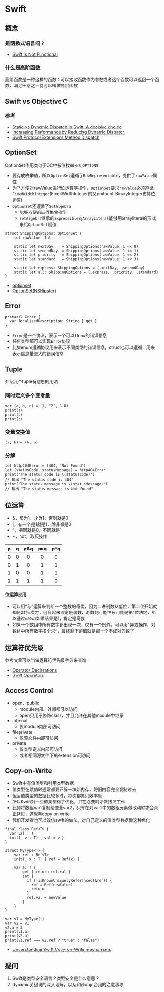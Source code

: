 # Swift

## 概念

### 是函数式语言吗？

- [Swift Is Not Functional](https://robnapier.net/swift-is-not-functional)

### 什么是高阶函数

高阶函数是一种这样的函数：可以接收函数作为参数或者这个函数可以返回一个函数，满足任意之一就可以叫做高阶函数

## Swift vs Objective C

### 参考
- [Static vs Dynamic Dispatch in Swift: A decisive choice](https://medium.com/@bakshioye/static-vs-dynamic-dispatch-in-swift-a-decisive-choice-cece1e872d)
- [Increasing Performance by Reducing Dynamic Dispatch](https://developer.apple.com/swift/blog/?id=27)
- [Swift Protocol Extensions Method Dispatch](https://medium.com/@leandromperez/protocol-extensions-gotcha-9ef1a42c83b6)

## OptionSet

OptionSet作用类似于OC中按位枚举-`NS_OPTIONS`

- 要存放枚举值，所以`OptionSet`遵循了`RawRepresentable`，提供了`rawValue`属性
- 为了方便对rawValue进行位运算等操作，`OptionSet`要求`rawValue`必须遵循`FixedWidthInteger`(FixedWidthInteger的父protocol-BinaryInteger支持位运算)
- `OptionSet`还遵循了`SetAlgebra`
	- 能够方便的进行集合操作 
	- `SetAlgebra`继承的`ExpressibleByArrayLiteral`能够用arrayliteral的形式来给`OptionSet`赋值

```
struct ShippingOptions: OptionSet {
    let rawValue: Int

    static let nextDay    = ShippingOptions(rawValue: 1 << 0)
    static let secondDay  = ShippingOptions(rawValue: 1 << 1)
    static let priority   = ShippingOptions(rawValue: 1 << 2)
    static let standard   = ShippingOptions(rawValue: 1 << 3)

    static let express: ShippingOptions = [.nextDay, .secondDay]
    static let all: ShippingOptions = [.express, .priority, .standard]
}
```

- [optionset](https://developer.apple.com/documentation/swift/optionset)
- [Option​Set(NSHipster)](https://nshipster.com/optionset/)

## Error

```
protocol Error {
  var localizedDescription: String { get }
}
```

- `Error`是一个协议，表示一个可以`throw`的错误信息
- 任何类型都可以实现`Error`协议
- 比如enum遵循协议用来表示不同类型的错误信息，struct也可以遵循，用来表示信息量更大的错误信息

## Tuple

介绍几个tuple有意思的用法

### 同时定义多个变常量
```
var (a, b, c) = (1, "2", 3.0)
print(a)
print(b)
print(c)
```

### 变量交换值
```
(a, b) = (b, a)
```

### 分解

```
let http404Error = (404, "Not Found")
let (statusCode, statusMessage) = http404Error
print("The status code is \(statusCode)")
// 输出 "The status code is 404"
print("The status message is \(statusMessage)")
// 输出 "The status message is Not Found"
```

## 位运算

- &，都为1，才为1，否则就是0
- |，有一个是1就是1，除非都是0
- ^，相同就是0，不同就是1
- ~，not，取反操作

|p|q|p&q|pxq|p^q|
|:-:|:-:|:-:|:-:|:-:|
|0|0|0|0|0|
|0|1|0|1|1|
|1|0|0|1|1|
|1|1|1|1|0|

#### 位运算应用
- 可以用“与”运算来判断一个整数的奇偶，因为二进制数从低位，第二位开始就都是2的n次方，组合起来肯定是偶数，奇数的可能性只可能是第1位决定，所以通过`n&0x1`如果结果是1，肯定是奇数
- 如果一个数组中所有数字都出现一次，仅有一个例外。可以用`^`异或操作，对数组中所有数字挨个求`^`，最终剩下的值就是那一个不成对的数了

## 运算符优先级

参考文章可以当做运算符优先级字典来查询

- [Operator Declarations](https://developer.apple.com/documentation/swift/swift_standard_library/operator_declarations)
- [Swift Operators](https://nshipster.com/swift-operators/)

## Access Control

- open、public
	- module内部、外部都可以访问
	- open只用于修饰class，并且允许在其他module中继承
- internal
	- 仅module内部可访问
- fileprivate
	- 仅源文件内部可访问
- private
	- 仅类型定义内部可访问
	- 或者相同源文件下的extension可访问

## Copy-on-Write

- Swift中有值类型和引用类型数据
- 值类型在赋值时通常都要开辟一块新内存，将旧内容完全复制过去
- 但当值类型的数据比较多时，每次都拷贝效率低
- 所以Swift对一些值类型做了优化，只在必要时才做拷贝工作
- 比如将数组var1复制给变量var2，只有在对var2中的数组元素做改动时才会真正拷贝，这就叫copy on write
- 我们开发者也可以效仿swift的做法，对自己定义的值类型数据做这种优化

```
final class Ref<T> {
  var val : T
  init(_ v : T) { val = v }
}

struct MyType<T> {
    var ref : Ref<T>
    init(_ x : T) { ref = Ref(x) }

    var a: T {
        get { return ref.val }
        set {
          if (!isKnownUniquelyReferenced(&ref)) {
            ref = Ref(newValue)
            return
          }
          ref.val = newValue
        }
    }
}

var v1 = MyType(1)
var v2 = v1
v2.a = 3
print(v1.a)
print(v2.a)
print(v1.ref === v2.ref ? "true" : "false")
```

- [Understanding Swift Copy-on-Write mechanisms](https://medium.com/@lucianoalmeida1/understanding-swift-copy-on-write-mechanisms-52ac31d68f2f)

## 疑问
1. Swift是类型安全语言？类型安全是什么意思？
2. dynamic关键词的深入理解，以及和@objc合用的注意事项